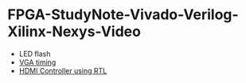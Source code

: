 # FPGA-StudyNote-Vivado-Verilog-Xilinx-Nexys-Video

* LED flash
* [VGA timing](https://github.com/Anderson991288/FPGA_StudyNote_Vivado_Verilog_Xilinx_Nexys_Video/tree/main/VGA%20timing#readme)
* [HDMI Controller using RTL](https://github.com/Anderson991288/FPGA_StudyNote_Vivado_Verilog_Xilinx_Nexys_Video/tree/main/HDMI#readme)
